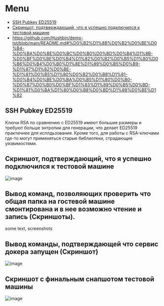 # Menu

- [SSH Pubkey ED25519](https://github.com/Hushbin/demo-tst/blob/main/README.md#ssh-pubkey-ed25519)
- [Скриншот, подтверждающий, что я успешно подключился к тестовой машине](https://github.com/Hushbin/demo-tst/blob/main/README.md#%D1%81%D0%BA%D1%80%D0%B8%D0%BD%D1%88%D0%BE%D1%82-%D0%BF%D0%BE%D0%B4%D1%82%D0%B2%D0%B5%D1%80%D0%B6%D0%B4%D0%B0%D1%8E%D1%89%D0%B8%D0%B9-%D1%87%D1%82%D0%BE-%D1%8F-%D1%83%D1%81%D0%BF%D0%B5%D1%88%D0%BD%D0%BE-%D0%BF%D0%BE%D0%B4%D0%BA%D0%BB%D1%8E%D1%87%D0%B8%D0%BB%D1%81%D1%8F-%D0%BA-%D1%82%D0%B5%D1%81%D1%82%D0%BE%D0%B2%D0%BE%D0%B9-%D0%BC%D0%B0%D1%88%D0%B8%D0%BD%D0%B5)
- https://github.com/Hushbin/demo-tst/blob/main/README.md#%D0%B2%D1%8B%D0%B2%D0%BE%D0%B4-%D0%BA%D0%BE%D0%BC%D0%B0%D0%BD%D0%B4%D1%8B-%D0%BF%D0%BE%D0%B4%D1%82%D0%B2%D0%B5%D1%80%D0%B6%D0%B4%D0%B0%D1%8E%D1%89%D0%B5%D0%B9-%D1%87%D1%82%D0%BE-%D1%81%D0%B5%D1%80%D0%B2%D0%B8%D1%81-%D0%B4%D0%BE%D0%BA%D0%B5%D1%80%D0%B0-%D0%B7%D0%B0%D0%BF%D1%83%D1%89%D0%B5%D0%BD-%D1%81%D0%BA%D1%80%D0%B8%D0%BD%D1%88%D0%BE%D1%82

## SSH Pubkey ED25519
Ключи RSA по сравнению с ED25519 имеют большие размеры и требуют больше энтропии для генерации, что делает ED25519 практичнее для исплдьзования. Кроме того, для работы с RSA-ключами где-то могут применяться старые библиотеки, страдающие уязвимостями.

## Скриншот, подтверждающий, что я успешно подключился к тестовой машине

![image](https://github.com/Hushbin/demo-tst/assets/92392955/4f060361-4de9-4ceb-b130-ee8b36eae7d6)

## Вывод команд, позволяющих проверить что общая папка на гостевой машине смонтирована и в нее возможно чтение и запись (Скриншоты). 

some text, screenshots

## Вывод команды, подтверждающей что сервис докера запущен (Скриншот)

![image](https://github.com/Hushbin/demo-tst/assets/92392955/1128dc5d-f4e6-4a4f-85fc-af0445ddf8af)

## Скриншот с финальным снапшотом тестовой машины

![image](https://github.com/Hushbin/demo-tst/assets/92392955/108a8c32-914c-464c-a83e-f58e37c4f406)

